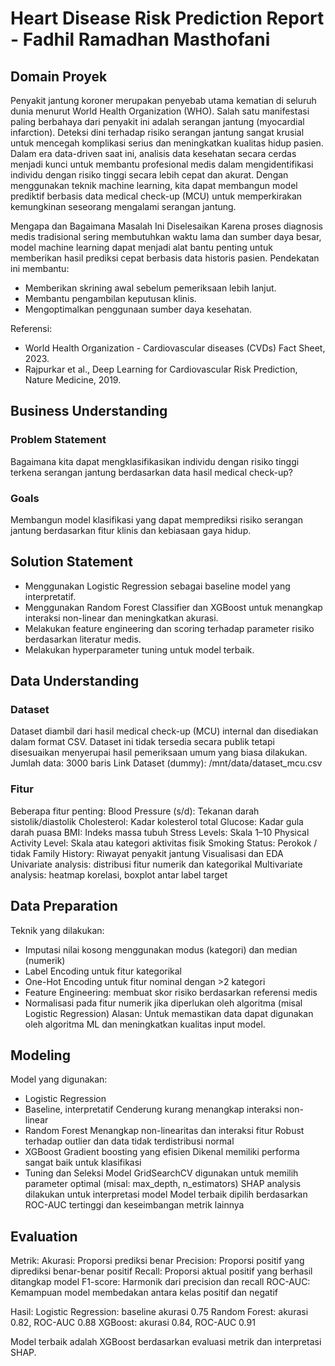 # Heart Disease Risk Prediction Report - Fadhil Ramadhan Masthofani

## Domain Proyek

Penyakit jantung koroner merupakan penyebab utama kematian di seluruh dunia menurut World Health Organization (WHO). Salah satu manifestasi paling berbahaya dari penyakit ini adalah serangan jantung (myocardial infarction). Deteksi dini terhadap risiko serangan jantung sangat krusial untuk mencegah komplikasi serius dan meningkatkan kualitas hidup pasien.
Dalam era data-driven saat ini, analisis data kesehatan secara cerdas menjadi kunci untuk membantu profesional medis dalam mengidentifikasi individu dengan risiko tinggi secara lebih cepat dan akurat. Dengan menggunakan teknik machine learning, kita dapat membangun model prediktif berbasis data medical check-up (MCU) untuk memperkirakan kemungkinan seseorang mengalami serangan jantung.

Mengapa dan Bagaimana Masalah Ini Diselesaikan
Karena proses diagnosis medis tradisional sering membutuhkan waktu lama dan sumber daya besar, model machine learning dapat menjadi alat bantu penting untuk memberikan hasil prediksi cepat berbasis data historis pasien. Pendekatan ini membantu:
- Memberikan skrining awal sebelum pemeriksaan lebih lanjut.
- Membantu pengambilan keputusan klinis.
- Mengoptimalkan penggunaan sumber daya kesehatan.

Referensi:
- World Health Organization - Cardiovascular diseases (CVDs) Fact Sheet, 2023.
- Rajpurkar et al., Deep Learning for Cardiovascular Risk Prediction, Nature Medicine, 2019.

## Business Understanding

### Problem Statement

Bagaimana kita dapat mengklasifikasikan individu dengan risiko tinggi terkena serangan jantung berdasarkan data hasil medical check-up?

### Goals

Membangun model klasifikasi yang dapat memprediksi risiko serangan jantung berdasarkan fitur klinis dan kebiasaan gaya hidup.

## Solution Statement
- Menggunakan Logistic Regression sebagai baseline model yang interpretatif.
- Menggunakan Random Forest Classifier dan XGBoost untuk menangkap interaksi non-linear dan meningkatkan akurasi.
- Melakukan feature engineering dan scoring terhadap parameter risiko berdasarkan literatur medis.
- Melakukan hyperparameter tuning untuk model terbaik.


## Data Understanding

### Dataset

Dataset diambil dari hasil medical check-up (MCU) internal dan disediakan dalam format CSV. Dataset ini tidak tersedia secara publik tetapi disesuaikan menyerupai hasil pemeriksaan umum yang biasa dilakukan.
Jumlah data: 3000 baris
Link Dataset (dummy): /mnt/data/dataset_mcu.csv

### Fitur

Beberapa fitur penting:
Blood Pressure (s/d): Tekanan darah sistolik/diastolik
Cholesterol: Kadar kolesterol total
Glucose: Kadar gula darah puasa
BMI: Indeks massa tubuh
Stress Levels: Skala 1–10
Physical Activity Level: Skala atau kategori aktivitas fisik
Smoking Status: Perokok / tidak
Family History: Riwayat penyakit jantung
Visualisasi dan EDA
Univariate analysis: distribusi fitur numerik dan kategorikal
Multivariate analysis: heatmap korelasi, boxplot antar label target


## Data Preparation
Teknik yang dilakukan:
- Imputasi nilai kosong menggunakan modus (kategori) dan median (numerik)
- Label Encoding untuk fitur kategorikal
- One-Hot Encoding untuk fitur nominal dengan >2 kategori
- Feature Engineering: membuat skor risiko berdasarkan referensi medis
- Normalisasi pada fitur numerik jika diperlukan oleh algoritma (misal Logistic Regression)
Alasan: Untuk memastikan data dapat digunakan oleh algoritma ML dan meningkatkan kualitas input model.


## Modeling
Model yang digunakan:
- Logistic Regression
- Baseline, interpretatif
Cenderung kurang menangkap interaksi non-linear
- Random Forest
Menangkap non-linearitas dan interaksi fitur
Robust terhadap outlier dan data tidak terdistribusi normal
- XGBoost
Gradient boosting yang efisien
Dikenal memiliki performa sangat baik untuk klasifikasi
- Tuning dan Seleksi Model
GridSearchCV digunakan untuk memilih parameter optimal (misal: max_depth, n_estimators)
SHAP analysis dilakukan untuk interpretasi model
Model terbaik dipilih berdasarkan ROC-AUC tertinggi dan keseimbangan metrik lainnya


## Evaluation
Metrik:
Akurasi: Proporsi prediksi benar
Precision: Proporsi positif yang diprediksi benar-benar positif
Recall: Proporsi aktual positif yang berhasil ditangkap model
F1-score: Harmonik dari precision dan recall
ROC-AUC: Kemampuan model membedakan antara kelas positif dan negatif

Hasil:
Logistic Regression: baseline akurasi 0.75
Random Forest: akurasi 0.82, ROC-AUC 0.88
XGBoost: akurasi 0.84, ROC-AUC 0.91

Model terbaik adalah XGBoost berdasarkan evaluasi metrik dan interpretasi SHAP.
